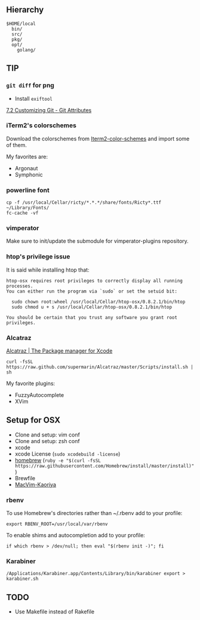 
## Hierarchy

```
$HOME/local
  bin/
  src/
  pkg/
  opt/
    golang/
```


## TIP

### `git diff` for png

* Install `exiftool`

[7.2 Customizing Git - Git Attributes](http://git-scm.com/book/ch7-2.html)


### iTerm2's colorschemes

Download the colorschemes from [Iterm2-color-schemes](http://iterm2colorschemes.com/) and import some of them.

My favorites are:

* Argonaut
* Symphonic


### powerline font

```
cp -f /usr/local/Cellar/ricty/*.*.*/share/fonts/Ricty*.ttf ~/Library/Fonts/ 
fc-cache -vf
```


### vimperator

Make sure to init/update the submodule for vimperator-plugins repository.


### htop's privilege issue

It is said while installing htop that:

```
htop-osx requires root privileges to correctly display all running processes.
You can either run the program via `sudo` or set the setuid bit:

  sudo chown root:wheel /usr/local/Cellar/htop-osx/0.8.2.1/bin/htop
  sudo chmod u + s /usr/local/Cellar/htop-osx/0.8.2.1/bin/htop

You should be certain that you trust any software you grant root privileges.
```


### Alcatraz

[Alcatraz | The Package manager for Xcode](http://alcatraz.io/)


```
curl -fsSL https://raw.github.com/supermarin/Alcatraz/master/Scripts/install.sh | sh
```

My favorite plugins:

* FuzzyAutocomplete
* XVim


## Setup for OSX

* Clone and setup: vim conf
* Clone and setup: zsh conf
* xcode
* xcode License (`sudo xcodebuild -license`)
* [homebrew](http://brew.sh) (`ruby -e "$(curl -fsSL https://raw.githubusercontent.com/Homebrew/install/master/install)"`)
* Brewfile
* [MacVim-Kaoriya](https://github.com/splhack/macvim/tags)


### rbenv

To use Homebrew's directories rather than ~/.rbenv add to your profile:

```
export RBENV_ROOT=/usr/local/var/rbenv
```

To enable shims and autocompletion add to your profile:

```
if which rbenv > /dev/null; then eval "$(rbenv init -)"; fi
```

### Karabiner

```
/Applications/Karabiner.app/Contents/Library/bin/karabiner export > karabiner.sh
```


## TODO

* Use Makefile instead of Rakefile

